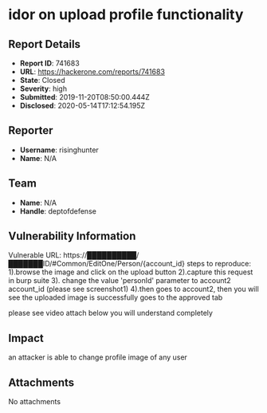 # idor on upload profile functionality 

## Report Details
- **Report ID**: 741683
- **URL**: https://hackerone.com/reports/741683
- **State**: Closed
- **Severity**: high
- **Submitted**: 2019-11-20T08:50:00.444Z
- **Disclosed**: 2020-05-14T17:12:54.195Z

## Reporter
- **Username**: risinghunter
- **Name**: N/A

## Team
- **Name**: N/A
- **Handle**: deptofdefense

## Vulnerability Information
Vulnerable URL: https://██████████/███████ID/#Common/EditOne/Person/{account_id}
steps to reproduce:
1).browse the image and click on the upload button
2).capture this request in burp suite 
3). change the value 'personId' parameter to account2 account_id 
(please see screenshot1)
4).then goes to account2, then you will see the uploaded image is successfully goes to the approved tab 

please see video attach below you will understand completely

## Impact

an attacker is able to change profile image of any user

## Attachments
No attachments
